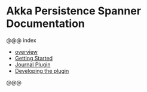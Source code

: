 # Akka Persistence Spanner Documentation

@@@ index

* [overview](overview.md)
* [Getting Started](getting-started.md)
* [Journal Plugin](journal.md)
* [Developing the plugin](developing.md)

@@@

